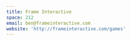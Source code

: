 ```yaml
---
title: Frame Interactive
space: 212
email: ben@frameinteractive.com
website: 'http://frameinteractive.com/games'
---
```


